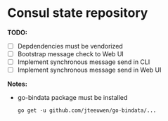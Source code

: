 # Consul state repository

**TODO:**

- [ ] Depdendencies must be vendorized
- [ ] Bootstrap message check to Web UI
- [ ] Implement synchronous message send in CLI
- [ ] Implement synchronous message send in Web UI

**Notes:**

- go-bindata package must be installed

  `go get -u github.com/jteeuwen/go-bindata/...`
